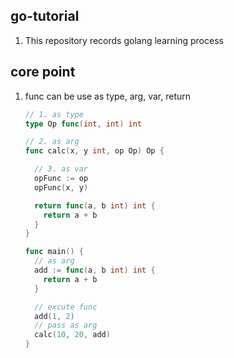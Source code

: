 ## go-tutorial

1. This repository records golang learning process

## core point

1. func can be use as type, arg, var, return

   ```go
   // 1. as type
   type Op func(int, int) int

   // 2. as arg
   func calc(x, y int, op Op) Op {

     // 3. as var
     opFunc := op
     opFunc(x, y)

     return func(a, b int) int {
       return a + b
     }
   }

   func main() {
     // as arg
     add := func(a, b int) int {
       return a + b
     }

     // excute func
     add(1, 2)
     // pass as arg
     calc(10, 20, add)
   }
   ```
